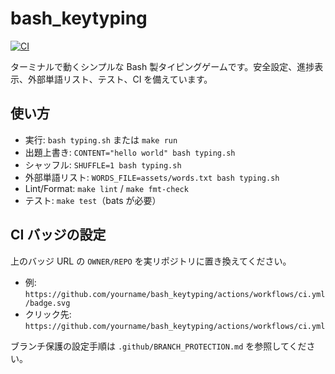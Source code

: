 # bash_keytyping

[![CI](https://github.com/OWNER/REPO/actions/workflows/ci.yml/badge.svg)](https://github.com/OWNER/REPO/actions/workflows/ci.yml)

ターミナルで動くシンプルな Bash 製タイピングゲームです。安全設定、進捗表示、外部単語リスト、テスト、CI を備えています。

## 使い方
- 実行: `bash typing.sh` または `make run`
- 出題上書き: `CONTENT="hello world" bash typing.sh`
- シャッフル: `SHUFFLE=1 bash typing.sh`
- 外部単語リスト: `WORDS_FILE=assets/words.txt bash typing.sh`
- Lint/Format: `make lint` / `make fmt-check`
- テスト: `make test`（bats が必要）

## CI バッジの設定
上のバッジ URL の `OWNER/REPO` を実リポジトリに置き換えてください。
- 例: `https://github.com/yourname/bash_keytyping/actions/workflows/ci.yml/badge.svg`
- クリック先: `https://github.com/yourname/bash_keytyping/actions/workflows/ci.yml`

ブランチ保護の設定手順は `.github/BRANCH_PROTECTION.md` を参照してください。
